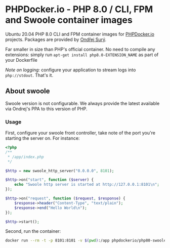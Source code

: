 # PHPDocker.io - PHP 8.0 / CLI, FPM and Swoole container images

Ubuntu 20.04 PHP 8.0 CLI and FPM container images for [PHPDocker.io](http://phpdocker.io) projects. Packages are provided by [Ondřej Surý](https://deb.sury.org/).

Far smaller in size than PHP's official container. No need to compile any extensions: simply run `apt-get install php8.0-EXTENSION_NAME` as part of your Dockerfile

*Note on logging:* configure your application to stream logs into `php://stdout`. That's it.

## About swoole

Swoole version is not configurable. We always provide the latest available via Ondrej's PPA to this version of PHP.

### Usage

First, configure your swoole front controller, take note of the port you're starting the server on. For instance:

```php
<?php
/**
 * /app/index.php
 */

$http = new swoole_http_server("0.0.0.0", 8101);

$http->on("start", function ($server) {
    echo "Swoole http server is started at http://127.0.0.1:8101\n";
});

$http->on("request", function ($request, $response) {
    $response->header("Content-Type", "text/plain");
    $response->end("Hello World\n");
});

$http->start();
```

Second, run the container:

```bash
docker run --rm -t -p 8101:8101 -v $(pwd):/app phpdockerio/php80-swoole php /app/index.php
```
